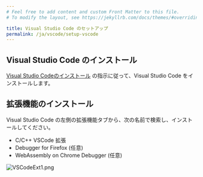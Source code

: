 ```yaml
---
# Feel free to add content and custom Front Matter to this file.
# To modify the layout, see https://jekyllrb.com/docs/themes/#overriding-theme-defaults

title: Visual Studio Code のセットアップ
permalink: /ja/vscode/setup-vscode
---
```


## Visual Studio Code のインストール

[Visual Studio Codeのインストール](https://www.python.jp/python_vscode/windows/setup/install_vscode.html) の指示に従って、Visual Studio Code をインストールします。

## 拡張機能のインストール

Visual Studio Code の左側の拡張機能タブから、次の名前で検索し、インストールしてください。

- C/C++ VSCode 拡張
- Debugger for Firefox (任意)
- WebAssembly on Chrome Debugger (任意)

![VSCodeExt1.png](https://qiita-image-store.s3.ap-northeast-1.amazonaws.com/0/158514/bf97ad48-9626-4898-d671-48b740ddaecc.png)
